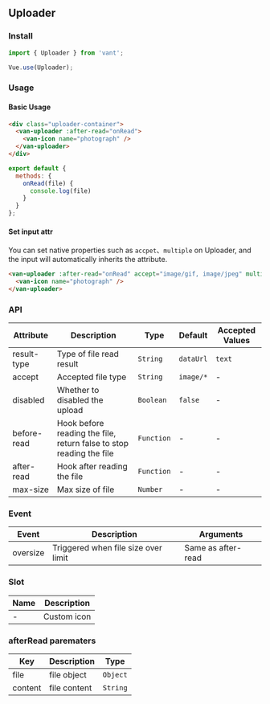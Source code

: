 ## Uploader

### Install
``` javascript
import { Uploader } from 'vant';

Vue.use(Uploader);
```

### Usage

#### Basic Usage

```html
<div class="uploader-container">
  <van-uploader :after-read="onRead">
    <van-icon name="photograph" />
  </van-uploader>
</div>
```

```javascript
export default {
  methods: {
    onRead(file) {
      console.log(file)
    }
  }
};
```

#### Set input attr
You can set native properties such as `accpet`、`multiple` on Uploader, and the input will automatically inherits the attribute.

```html
<van-uploader :after-read="onRead" accept="image/gif, image/jpeg" multiple>
  <van-icon name="photograph" />
</van-uploader>
```

### API

| Attribute | Description | Type | Default | Accepted Values |
|-----------|-----------|-----------|-------------|-------------|
| result-type | Type of file read result | `String` | `dataUrl` | `text` |
| accept | Accepted file type | `String` | `image/*` | - |
| disabled | Whether to disabled the upload | `Boolean` | `false` | - |
| before-read | Hook before reading the file, return false to stop reading the file | `Function` | - | - |
| after-read | Hook after reading the file | `Function` | - | - |
| max-size | Max size of file | `Number` | - | - |

### Event

| Event | Description | Arguments |
|-----------|-----------|-----------|
| oversize | Triggered when file size over limit | Same as after-read |

### Slot

| Name | Description |
|-----------|-----------|
| - | Custom icon |

### afterRead parematers
| Key | Description | Type |
|-----------|-----------|-----------|
| file | file object | `Object` |
| content | file content | `String` |